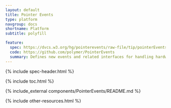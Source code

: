 ```yaml
---
layout: default
title: Pointer Events
type: platform
navgroup: docs
shortname: Platform
subtitle: polyfill

feature:
  spec: https://dvcs.w3.org/hg/pointerevents/raw-file/tip/pointerEvents.html
  code: https://github.com/polymer/PointerEvents
  summary: Defines new events and related interfaces for handling hardware agnostic pointer input from devices like a mouse, pen, or touchscreen.
---
```


{% include spec-header.html %}

{% include toc.html %}

{% include_external components/PointerEvents/README.md %}

{% include other-resources.html %}